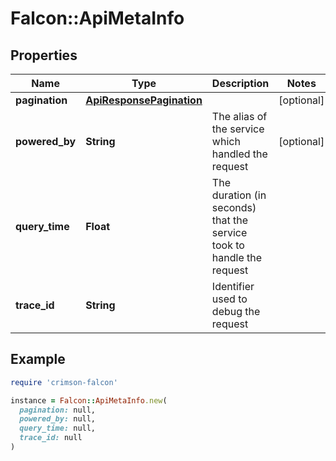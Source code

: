 # Falcon::ApiMetaInfo

## Properties

| Name | Type | Description | Notes |
| ---- | ---- | ----------- | ----- |
| **pagination** | [**ApiResponsePagination**](ApiResponsePagination.md) |  | [optional] |
| **powered_by** | **String** | The alias of the service which handled the request | [optional] |
| **query_time** | **Float** | The duration (in seconds) that the service took to handle the request |  |
| **trace_id** | **String** | Identifier used to debug the request |  |

## Example

```ruby
require 'crimson-falcon'

instance = Falcon::ApiMetaInfo.new(
  pagination: null,
  powered_by: null,
  query_time: null,
  trace_id: null
)
```

